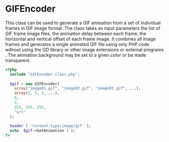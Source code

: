 # GIFEncoder

This class can be used to generate a GIF animation from a set of individual frames in GIF image format.
The class takes as input parameters the list of GIF frame image files, the animation delay between each frame, the horizontal and vertical offset of each frame image.
It combines all image frames and generates a single animated GIF file using only PHP code without using the GD library or other image extensions or external programs .
The animation background may be set to a given color or be made transparent.
```php
<?php
  include "GIFEncoder.class.php";
  
  $gif = new GIFEncoder(
    array("image01.gif", "image02.gif", "image03.gif", ...),
    array(5, 5, 5, ...),
    0,
    2,
    255, 255, 255,
    "url"
  );
  
  header ( 'Content-type:image/gif' );
  echo	$gif->GetAnimation ( );
?>
```

